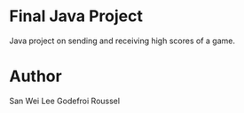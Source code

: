 # Final Java Project
Java project on sending and receiving high scores of a game.

# Author
San Wei Lee
Godefroi Roussel
